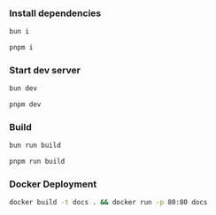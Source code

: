 ### Install dependencies

```bash
bun i
```

```bash
pnpm i
```

### Start dev server

```bash
bun dev
```

```bash
pnpm dev
```

### Build

```bash
bun run build
```

```bash
pnpm run build
```

### Docker Deployment
```bash
docker build -t docs . && docker run -p 80:80 docs

```